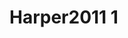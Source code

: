 <a name="material" />

# Harper2011 1
<script type="application/ld+json">
  {
    "@context": "https://schema.org/",
    "@type": "ChemicalSubstance",
    "http://purl.org/dc/terms/conformsTo":
      {
        "@type": "CreativeWork",
        "@id": "https://bioschemas.org/profiles/ChemicalSubstance/0.4-RELEASE/"
      },
    "@id": "https://egonw.github.io/nanowiki/nanowiki91.html#material",
    "name": "Harper2011 1",
    "sameAs": "http://127.0.0.1/mediawiki/index.php/Special:URIResolver/Harper2011_1"
  }
</script>

